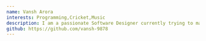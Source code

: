 ```yaml
---
name: Vansh Arora
interests: Programming,Cricket,Music
description: I am a passionate Software Designer currently trying to master all aspects of Web development. My aim is to become a Full Stack Developer
github: https://github.com/vansh-9878
---
```

